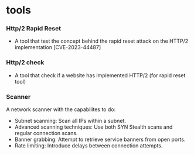 # tools

### Http/2 Rapid Reset
- A tool that test the concept behind the rapid reset attack on the HTTP/2 implementation [CVE-2023-44487]

### Http/2 check
- A tool that check if a website has implemented HTTP/2 (for rapid reset tool)

### Scanner
A network scanner with the capabilites to do:
- Subnet scanning: Scan all IPs within a subnet.
- Advanced scanning techniques: Use both SYN Stealth scans and regular connection scans.
- Banner grabbing: Attempt to retrieve service banners from open ports.
- Rate limiting: Introduce delays between connection attempts.

